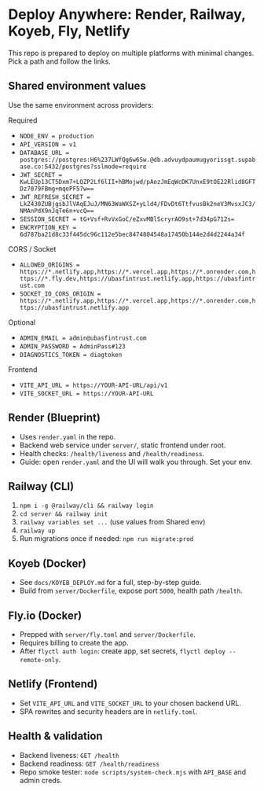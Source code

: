 # Deploy Anywhere: Render, Railway, Koyeb, Fly, Netlify

This repo is prepared to deploy on multiple platforms with minimal changes. Pick a path and follow the links.

## Shared environment values

Use the same environment across providers:

Required

- `NODE_ENV = production`
- `API_VERSION = v1`
- `DATABASE_URL = postgres://postgres:H6%237LWfQg6w6Sw.@db.advuydpaumugyorissgt.supabase.co:5432/postgres?sslmode=require`
- `JWT_SECRET = KwLEUp13CT5Dxm7+LQZP2Lf6lII+hBMojwd/pAozJmEqWcDK7UnxE9tOE22Rlid8GFTDz7079FBmg+mqePF57w==`
- `JWT_REFRESH_SECRET = LkZ430ZUBjgsbJlVAqEJuJ/MN63WaWXSZ+yLld4/FDvDt6TtfvusBk2neV3MvsxJC3/NMAnPdX9nJqTe6n+vcQ==`
- `SESSION_SECRET = tG+Vsf+RvVxGoC/eZxvMBlScryrAO9st+7d34pG712s=`
- `ENCRYPTION_KEY = 6d787ba21d8c33f445dc96c112e5bec8474804548a17450b144e2d4d2244a34f`

CORS / Socket

- `ALLOWED_ORIGINS = https://*.netlify.app,https://*.vercel.app,https://*.onrender.com,https://*.fly.dev,https://ubasfintrust.netlify.app,https://ubasfintrust.com`
- `SOCKET_IO_CORS_ORIGIN = https://*.netlify.app,https://*.vercel.app,https://*.onrender.com,https://ubasfintrust.netlify.app`

Optional

- `ADMIN_EMAIL = admin@ubasfintrust.com`
- `ADMIN_PASSWORD = AdminPass#123`
- `DIAGNOSTICS_TOKEN = diagtoken`

Frontend

- `VITE_API_URL = https://YOUR-API-URL/api/v1`
- `VITE_SOCKET_URL = https://YOUR-API-URL`

## Render (Blueprint)

- Uses `render.yaml` in the repo.
- Backend web service under `server/`, static frontend under root.
- Health checks: `/health/liveness` and `/health/readiness`.
- Guide: open `render.yaml` and the UI will walk you through. Set your env.

## Railway (CLI)

1. `npm i -g @railway/cli && railway login`
2. `cd server && railway init`
3. `railway variables set ...` (use values from Shared env)
4. `railway up`
5. Run migrations once if needed: `npm run migrate:prod`

## Koyeb (Docker)

- See `docs/KOYEB_DEPLOY.md` for a full, step-by-step guide.
- Build from `server/Dockerfile`, expose port `5000`, health path `/health`.

## Fly.io (Docker)

- Prepped with `server/fly.toml` and `server/Dockerfile`.
- Requires billing to create the app.
- After `flyctl auth login`: create app, set secrets, `flyctl deploy --remote-only`.

## Netlify (Frontend)

- Set `VITE_API_URL` and `VITE_SOCKET_URL` to your chosen backend URL.
- SPA rewrites and security headers are in `netlify.toml`.

## Health & validation

- Backend liveness: `GET /health`
- Backend readiness: `GET /health/readiness`
- Repo smoke tester: `node scripts/system-check.mjs` with `API_BASE` and admin creds.
